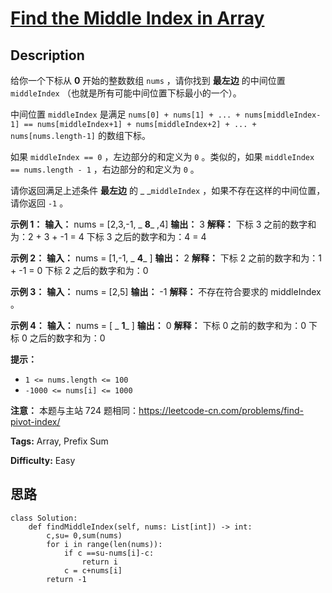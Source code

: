 # [Find the Middle Index in Array][title]

## Description

给你一个下标从 **0**  开始的整数数组 `nums` ，请你找到 **最左边**  的中间位置 `middleIndex`
（也就是所有可能中间位置下标最小的一个）。

中间位置 `middleIndex` 是满足 `nums[0] + nums[1] + ... + nums[middleIndex-1] ==
nums[middleIndex+1] + nums[middleIndex+2] + ... + nums[nums.length-1]` 的数组下标。

如果 `middleIndex == 0` ，左边部分的和定义为 `0` 。类似的，如果 `middleIndex == nums.length - 1`
，右边部分的和定义为 `0` 。

请你返回满足上述条件 **最左边**  的 _ _`middleIndex` ，如果不存在这样的中间位置，请你返回 `-1` 。



**示例 1：**
            **输入：** nums = [2,3,-1, _ **8**_ ,4]    **输出：** 3    **解释：**    下标 3 之前的数字和为：2 + 3 + -1 = 4    下标 3 之后的数字和为：4 = 4    

**示例 2：**
            **输入：** nums = [1,-1, _ **4**_ ]    **输出：** 2    **解释：**    下标 2 之前的数字和为：1 + -1 = 0    下标 2 之后的数字和为：0    

**示例 3：**
            **输入：** nums = [2,5]    **输出：** -1    **解释：**    不存在符合要求的 middleIndex 。    

**示例 4：**
            **输入：** nums = [ _ **1**_ ]    **输出：** 0    **解释：**    下标 0 之前的数字和为：0    下标 0 之后的数字和为：0    



**提示：**

  * `1 <= nums.length <= 100`
  * `-1000 <= nums[i] <= 1000`



**注意：** 本题与主站 724 题相同：<https://leetcode-cn.com/problems/find-pivot-index/>


**Tags:** Array, Prefix Sum

**Difficulty:** Easy

## 思路

``` python3
class Solution:
    def findMiddleIndex(self, nums: List[int]) -> int:
        c,su= 0,sum(nums)
        for i in range(len(nums)):
            if c ==su-nums[i]-c:
                return i
            c = c+nums[i]
        return -1

```

[title]: https://leetcode-cn.com/problems/find-the-middle-index-in-array
